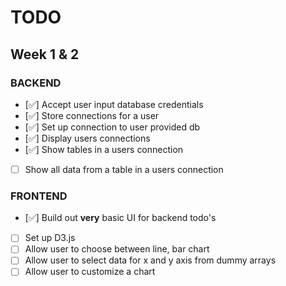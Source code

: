 # TODO

## Week 1 & 2

### BACKEND

- [✅] Accept user input database credentials 
- [✅] Store connections for a user
- [✅] Set up connection to user provided db
- [✅] Display users connections
- [✅] Show tables in a users connection
- [ ] Show all data from a table in a users connection

### FRONTEND

- [✅] Build out **very** basic UI for backend todo's
- [ ] Set up D3.js
- [ ] Allow user to choose between line, bar chart
- [ ] Allow user to select data for x and y axis from dummy arrays
- [ ] Allow user to customize a chart